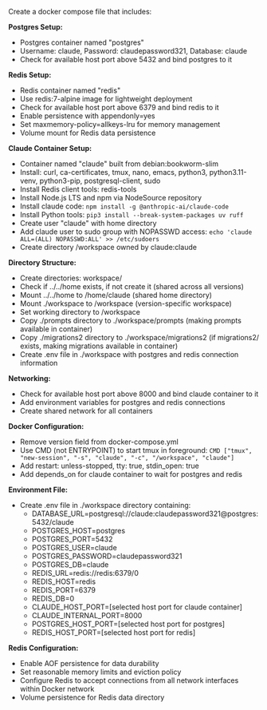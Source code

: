 Create a docker compose file that includes:

**Postgres Setup:**

- Postgres container named "postgres"
- Username: claude, Password: claudepassword321, Database: claude
- Check for available host port above 5432 and bind postgres to it

**Redis Setup:**

- Redis container named "redis"
- Use redis:7-alpine image for lightweight deployment
- Check for available host port above 6379 and bind redis to it
- Enable persistence with appendonly=yes
- Set maxmemory-policy=allkeys-lru for memory management
- Volume mount for Redis data persistence

**Claude Container Setup:**

- Container named "claude" built from debian:bookworm-slim
- Install: curl, ca-certificates, tmux, nano, emacs, python3, python3.11-venv, python3-pip, postgresql-client, sudo
- Install Redis client tools: redis-tools
- Install Node.js LTS and npm via NodeSource repository
- Install claude code: `npm install -g @anthropic-ai/claude-code`
- Install Python tools: `pip3 install --break-system-packages uv ruff`
- Create user "claude" with home directory
- Add claude user to sudo group with NOPASSWD access: `echo 'claude ALL=(ALL) NOPASSWD:ALL' >> /etc/sudoers`
- Create directory /workspace owned by claude:claude

**Directory Structure:**

- Create directories: workspace/
- Check if ../../home exists, if not create it (shared across all versions)
- Mount ../../home to /home/claude (shared home directory)
- Mount ./workspace to /workspace (version-specific workspace)
- Set working directory to /workspace
- Copy ./prompts directory to ./workspace/prompts (making prompts available in container)
- Copy ./migrations2 directory to ./workspace/migrations2 (if migrations2/ exists, making migrations available in container)
- Create .env file in ./workspace with postgres and redis connection information

**Networking:**

- Check for available host port above 8000 and bind claude container to it
- Add environment variables for postgres and redis connections
- Create shared network for all containers

**Docker Configuration:**

- Remove version field from docker-compose.yml
- Use CMD (not ENTRYPOINT) to start tmux in foreground: `CMD ["tmux", "new-session", "-s", "claude", "-c", "/workspace", "claude"]`
- Add restart: unless-stopped, tty: true, stdin_open: true
- Add depends_on for claude container to wait for postgres and redis

**Environment File:**

- Create .env file in ./workspace directory containing:
  - DATABASE_URL=postgresql://claude:claudepassword321@postgres:5432/claude
  - POSTGRES_HOST=postgres
  - POSTGRES_PORT=5432
  - POSTGRES_USER=claude
  - POSTGRES_PASSWORD=claudepassword321
  - POSTGRES_DB=claude
  - REDIS_URL=redis://redis:6379/0
  - REDIS_HOST=redis
  - REDIS_PORT=6379
  - REDIS_DB=0
  - CLAUDE_HOST_PORT=[selected host port for claude container]
  - CLAUDE_INTERNAL_PORT=8000
  - POSTGRES_HOST_PORT=[selected host port for postgres]
  - REDIS_HOST_PORT=[selected host port for redis]

**Redis Configuration:**

- Enable AOF persistence for data durability
- Set reasonable memory limits and eviction policy
- Configure Redis to accept connections from all network interfaces within Docker network
- Volume persistence for Redis data directory